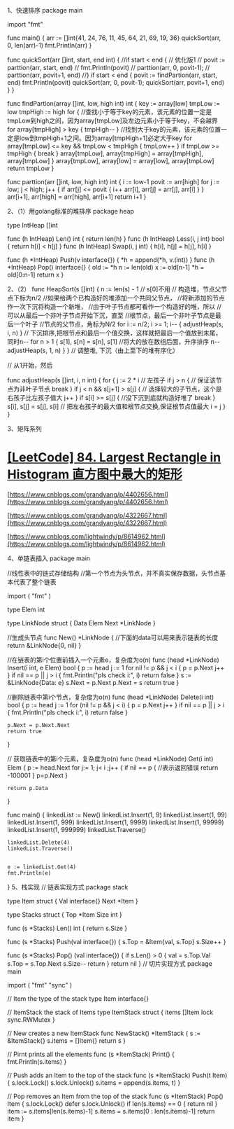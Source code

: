 1、快速排序
package main

import "fmt"

func main() {
 arr := []int{41, 24, 76, 11, 45, 64, 21, 69, 19, 36}
 quickSort(arr, 0, len(arr)-1)
 fmt.Println(arr)
}

func quickSort(arr []int, start, end int) {
 //if start < end { // 优化版1
 // povit := parttion(arr, start, end)
 // fmt.Println(povit)
 // parttion(arr, 0, povit-1);
 // parttion(arr, povit+1, end)
 //}
 if start < end {
 povit := findPartion(arr, start, end)
 fmt.Println(povit)
 quickSort(arr, 0, povit-1);
 quickSort(arr, povit+1, end)
 }
}

func findPartion(array []int, low, high int) int {
 key := array[low]
 tmpLow := low
 tmpHigh := high
 for {
 //查找小于等于key的元素，该元素的位置一定是tmpLow到high之间，因为array[tmpLow]及左边元素小于等于key，不会越界
 for array[tmpHigh] > key {
 tmpHigh--
 }
 //找到大于key的元素，该元素的位置一定是low到tmpHigh+1之间。因为array[tmpHigh+1]必定大于key
 for array[tmpLow] <= key && tmpLow < tmpHigh {
 tmpLow++
 }
 if tmpLow >= tmpHigh {
 break
 }
 array[tmpLow], array[tmpHigh] = array[tmpHigh], array[tmpLow]
 }
 array[tmpLow], array[low] = array[low], array[tmpLow]
 return tmpLow
}

func parttion(arr []int, low, high int) int {
 i := low-1
 povit := arr[high]
 for j := low; j < high; j++ {
 if arr[j] <= povit {
 i++
 arr[i], arr[j] = arr[j], arr[i]
 }
 }
 arr[i+1], arr[high] = arr[high], arr[i+1]
 return i+1
}

2、（1）用golang标准的堆排序
package heap

type IntHeap []int

func (h IntHeap) Len() int {
 return len(h)
}
func (h IntHeap) Less(i, j int) bool {
 return h[i] < h[j]
}
func (h IntHeap) Swap(i, j int) {
 h[i], h[j] = h[j], h[i]
}

func (h *IntHeap) Push(v interface{}) {
 *h = append(*h, v.(int))
}
func (h *IntHeap) Pop() interface{} {
 old := *h
 n := len(old)
 x := old[n-1]
 *h = old[0:n-1]
 return x
}

2、（2）
func HeapSort(s []int) {
 n := len(s) - 1 // s[0]不用
 // 构造堆，节点父节点下标为n/2
 //如果给两个已构造好的堆添加一个共同父节点，
 //将新添加的节点作一次下沉将构造一个新堆，
 //由于叶子节点都可看作一个构造好的堆，所以
 //可以从最后一个非叶子节点开始下沉，直至
 //根节点，最后一个非叶子节点是最后一个叶子
 //节点的父节点，角标为N/2
 for i := n/2; i >= 1; i-- {
 adjustHeap(s, i, n)
 }
 // 下沉排序,把根节点和最后一个值交换，这样就把最后一个值放到末尾，同时n--
 for n > 1 {
 s[1], s[n] = s[n], s[1] //将大的放在数组后面，升序排序
 n--
 adjustHeap(s, 1, n)
 }
}
// 调整堆, 下沉（由上至下的堆有序化）

// 从1开始，然后

func adjustHeap(s []int, i, n int) {
 for {
 j := 2 * i // 左孩子
 if j > n { // 保证该节点为非叶子节点
 break
 }
 if j < n && s[j+1] > s[j] { // 选择较大的子节点，这个是右孩子比左孩子值大
 j++
 }
 if s[i] >= s[j] { //没下沉到底就构造好堆了
 break
 }
 s[i], s[j] = s[j], s[i] // 把左右孩子的最大值和根节点交换,保证根节点值最大
 i = j
 }
}

3、矩阵系列

# [[LeetCode] 84. Largest Rectangle in Histogram 直方图中最大的矩形](https://www.cnblogs.com/grandyang/p/4322653.html)

[https://www.cnblogs.com/grandyang/p/4402656.html](https://www.cnblogs.com/grandyang/p/4402656.html)

[https://www.cnblogs.com/grandyang/p/4322667.html](https://www.cnblogs.com/grandyang/p/4322667.html)

[https://www.cnblogs.com/lightwindy/p/8614962.html](https://www.cnblogs.com/lightwindy/p/8614962.html)

4、单链表插入
package main

//线性表中的链式存储结构
//第一个节点为头节点，并不真实保存数据，头节点基本代表了整个链表

import (
    "fmt"
)

type Elem int

type LinkNode struct {
    Data Elem
    Next *LinkNode
}

//生成头节点
func New() *LinkNode {
    //下面的data可以用来表示链表的长度
    return &LinkNode{0, nil}
}

//在链表的第i个位置前插入一个元素e，复杂度为o(n)
func (head *LinkNode) Insert(i int, e Elem) bool {
    p := head
    j := 1
    for nil != p && j < i {
        p = p.Next
        j++
    }
    if nil == p || j > i {
        fmt.Println("pls check i:", i)
        return false
    }
    s := &LinkNode{Data: e}
    s.Next = p.Next
    p.Next = s
    return true
}

//删除链表中第i个节点，复杂度为o(n)
func (head *LinkNode) Delete(i int) bool  {
    p := head
    j := 1
    for (nil != p && j < i) {
        p = p.Next
        j++
    }
    if nil == p || j > i {
        fmt.Println("pls check i:", i)
        return false
    }

    p.Next = p.Next.Next
    return true
}

// 获取链表中的第i个元素，复杂度为o(n)
func (head *LinkNode) Get(i int) Elem  {
    p := head.Next
    for j:= 1; j< i ;j++  {
        if nil == p {
            //表示返回错误
            return -100001
        }
        p=p.Next
    }

    return p.Data
}

func main() {
    linkedList := New()
    linkedList.Insert(1, 9)
    linkedList.Insert(1, 99)
    linkedList.Insert(1, 999)
    linkedList.Insert(1, 9999)
    linkedList.Insert(1, 99999)
    linkedList.Insert(1, 999999)
    linkedList.Traverse()

    linkedList.Delete(4)
    linkedList.Traverse()


    e := linkedList.Get(4)
    fmt.Println(e)
}
5、栈实现
// 链表实现方式
package stack

type Item struct {
	Val interface{}
	Next *Item
}

type Stacks struct {
	Top *Item
	Size int
}

func (s *Stacks) Len() int {
	return s.Size
}

func (s *Stacks) Push(val interface{}) {
	s.Top = &Item{val, s.Top}
	s.Size++
}

func (s *Stacks) Pop() (val interface{}) {
	if s.Len() > 0 {
		val = s.Top.Val
		s.Top = s.Top.Next
		s.Size--
		return
	}
	return nil
}
// 切片实现方式
package main

import (
	"fmt"
	"sync"
)

// Item the type of the stack
type Item interface{}

// ItemStack the stack of Items
type ItemStack struct {
	items []Item
	lock  sync.RWMutex
}

// New creates a new ItemStack
func NewStack() *ItemStack {
	s := &ItemStack{}
	s.items = []Item{}
	return s
}

// Pirnt prints all the elements
func (s *ItemStack) Print() {
	fmt.Println(s.items)
}

// Push adds an Item to the top of the stack
func (s *ItemStack) Push(t Item) {
	s.lock.Lock()
	s.lock.Unlock()
	s.items = append(s.items, t)
}

// Pop removes an Item from the top of the stack
func (s *ItemStack) Pop() Item {
	s.lock.Lock()
	defer s.lock.Unlock()
	if len(s.items) == 0 {
		return nil
	}
	item := s.items[len(s.items)-1]
	s.items = s.items[0 : len(s.items)-1]
	return item
}

